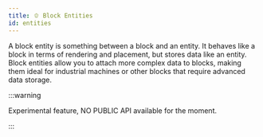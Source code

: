 ```yaml
---
title: 🫑 Block Entities
id: entities
---
```


A block entity is something between a block and an entity. It behaves like a block in terms of rendering and placement, but stores data like an entity. Block entities allow you to attach more complex data to blocks, making them ideal for industrial machines or other blocks that require advanced data storage.

:::warning

Experimental feature, NO PUBLIC API available for the moment.

:::